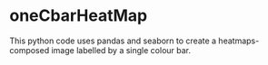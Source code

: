 # oneCbarHeatMap
This python code uses pandas and seaborn to create a heatmaps-composed image labelled by a single colour bar.
